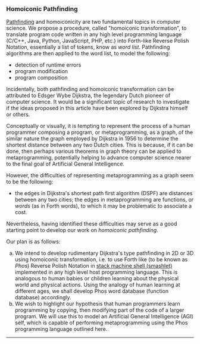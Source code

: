 ### Homoiconic Pathfinding

[Pathfinding](https://en.wikipedia.org/wiki/Pathfinding) and homoiconicity are two fundamental topics in computer science. We propose a procedure, called "homoiconic transformation", to translate program code written in any high level programming language (C/C++, Java, Python, JavaScript, PHP, etc.) into Forth-like Reverse Polish Notation, essentially a list of tokens, know as _word list_. Pathfinding algorithms are then applied to the word list, to model the following:

- detection of runtime errors
- program modification
- program composition

Incidentally, both pathfinding and homoiconic transformation can be attributed to Edsger Wybe Dijkstra, the legendary Dutch pioneer of computer science. It would be a significant topic of research to investigate if the ideas proposed in this article have been explored by Dijkstra himself or others.

Conceptually or visually, it is tempting to represent the process of a human programmer composing a program, or metaprogramming, as a graph, of the similar nature the graph employed by Dijkstra in 1956 to determine the shortest distance between any two Dutch cities. This is because, if it can be done, then perhaps various theorems in graph theory can be applied to metaprogramming, potentially helping to advance computer science nearer to the final goal of Artificial General Intelligence.

However, the difficulties of representing metaprogramming as a graph seem to be the following:
- the edges in Dijkstra's shortest path first algorithm (DSPF) are distances between any two cities; the edges in metaprogramming are functions, or _words_ (as in Forth words), to which it may be problematic to associate a cost.

Nevertheless, having identified these difficulties may serve as a good starting point to develop our work on _homoiconic pathfinding_.

Our plan is as follows:

<ol type="a">

<li> We intend to develop rudimentary Dijkstra's type pathfinding in 2D or 3D using homoiconic transformation, i.e. to use Forth like (to be known as <em>Phos</em>) Reverse Polish Notation in <a href="https://github.com/udexon/Homoiconism/blob/master/Android_Java_Phos.md">stack machine shell (smashlet)</a> implemented in any high level host programming language. This is analogous to human babies or children learning about the physical world and physical actions.  Using the analogy of human learning at different ages, we shall develop Phos word database (function database) accordingly. </li>

<li> We wish to highlight our hypothesis that human programmers learn programming by copying, then modifying part of the code of a larger program. We will use this to model an Artificial General Intelligence (AGI) self, which is capable of performing metaprogramming using the Phos programming language outlined here. </li>


</ol>

<hr>
